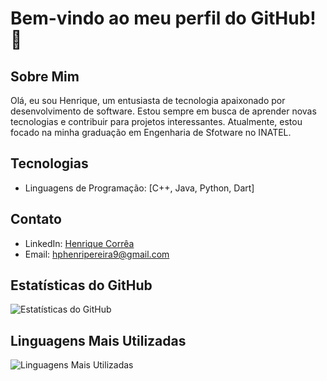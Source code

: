# Bem-vindo ao meu perfil do GitHub! 👋

## Sobre Mim
Olá, eu sou Henrique, um entusiasta de tecnologia apaixonado por desenvolvimento de software. Estou sempre em busca de aprender novas tecnologias e contribuir para projetos interessantes. Atualmente, estou focado na minha graduação em Engenharia de Sfotware no INATEL.

## Tecnologias
- Linguagens de Programação: [C++, Java, Python, Dart]

## Contato
- LinkedIn: [Henrique Corrêa]([link](https://www.linkedin.com/in/henrique-corrêa-a889391b6/))
- Email: [hphenripereira9@gmail.com](mailto:hphenripereira9@gmail.com)

## Estatísticas do GitHub
![Estatísticas do GitHub](https://github-readme-stats.vercel.app/api?username=Chagaiz28&show_icons=true&theme=dark)

## Linguagens Mais Utilizadas
![Linguagens Mais Utilizadas](https://github-readme-stats.vercel.app/api/top-langs/?username=Chagaiz28&layout=compact&theme=dark)
